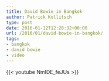 ```yaml
---
title: David Bowie in Bangkok
author: Patrick Kollitsch
type: post
date: 2016-01-12T12:28:32+00:00
url: /2016/01/david-bowie-in-bangkok/
tags:
- bangkok
- david bowie
- video
---
```


{{< youtube NmIDE_feJUs >}}
